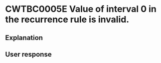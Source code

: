 # CWTBC0005E Value of interval 0 in the recurrence rule is invalid.

## Explanation

## User response